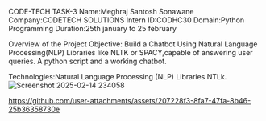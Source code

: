 CODE-TECH TASK-3
Name:Meghraj Santosh Sonawane
Company:CODETECH SOLUTIONS
Intern ID:CODHC30
Domain:Python Programming
Duration:25th january to 25 february

Overview of the Project Objective:
Build a Chatbot Using Natural Language Processing(NLP) Libraries like NLTK or SPACY,capable of answering user queries.
A python script and a working chatbot.

Technologies:Natural Language Processing (NLP) Libraries NTLk.
![Screenshot 2025-02-14 234058](https://github.com/user-attachments/assets/d9daa363-5a8d-4f1b-ad73-db58d7af9df9)

https://github.com/user-attachments/assets/207228f3-8fa7-47fa-8b46-25b36358730e

